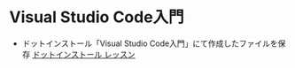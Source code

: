# Visual Studio Code入門
+ ドットインストール「Visual Studio Code入門」にて作成したファイルを保存
[ドットインストール レッスン](https://dotinstall.com/lessons/basic_vscode)
